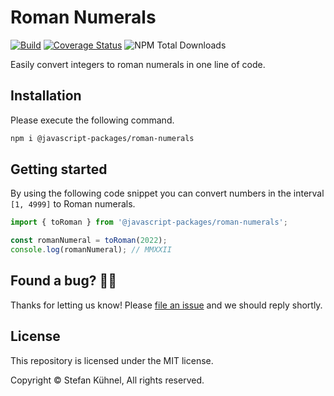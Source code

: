 # Roman Numerals

[![Build](https://github.com/javascript-packages/roman-numerals/actions/workflows/main.yml/badge.svg)](https://github.com/javascript-packages/roman-numerals/actions/workflows/main.yml)
[![Coverage Status](https://coveralls.io/repos/github/javascript-packages/roman-numerals/badge.svg?branch=main)](https://coveralls.io/github/javascript-packages/roman-numerals?branch=main)
![NPM Total Downloads](https://img.shields.io/npm/dt/@javascript-packages/roman-numerals)

Easily convert integers to roman numerals in one line of code.

## Installation

Please execute the following command.

```sh
npm i @javascript-packages/roman-numerals
```

## Getting started

By using the following code snippet you can convert numbers in the interval `[1, 4999]` to Roman numerals.

```js
import { toRoman } from '@javascript-packages/roman-numerals';

const romanNumeral = toRoman(2022);
console.log(romanNumeral); // MMXXII
```

## Found a bug? 💁‍♀️

Thanks for letting us know! Please [file an issue](../../issues/new?assignees=&labels=&template=bug_report.md&title=) and we should reply shortly.

## License

This repository is licensed under the MIT license.

Copyright © Stefan Kühnel, All rights reserved.
